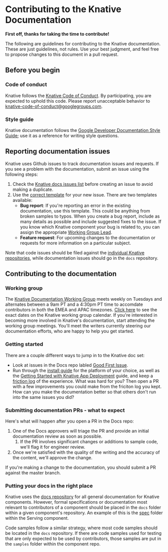 # Contributing to the Knative Documentation

**First off, thanks for taking the time to contribute!**

The following are guidelines for contributing to the Knative documentation.
These are just guidelines, not rules. Use your best judgment, and feel free to
propose changes to this document in a pull request.

## Before you begin

### Code of conduct

Knative follows the [Knative Code of Conduct](./CODE-OF-CONDUCT.md). By
participating, you are expected to uphold this code. Please report unacceptable
behavior to knative-code-of-conduct@googlegroups.com.

### Style guide

Knative documentation follows the
[Google Developer Documentation Style Guide](https://developers.google.com/style/);
use it as a reference for writing style questions.

## Reporting documentation issues

Knative uses Github issues to track documentation issues and requests. If you
see a problem with the documentation, submit an issue using the following steps:

1. Check the [Knative docs issues list](https://github.com/knative/docs/issues)
   before creating an issue to avoid making a duplicate.
2. Use the
   [correct template](https://github.com/knative/docs/issues/new) for your new
   issue. There are two templates available:
    * **Bug report**:
   If you're reporting an error in the existing documentation, use this
   template. This could be anything from broken samples to typos. When you
   create a bug report, include as many details as possible and include
   suggested fixes to the issue. If you know which Knative component your
   bug is related to, you can assign the appropriate
   [Working Group Lead](./WORKING-GROUPS.md).
    * **Feature request**:
   For upcoming changes to the documentation or requests for more
   information on a particular subject.

Note that code issues should be filed against the
[individual Knative repositories](http://github.com/knative),
while documentation issues should go in the `docs` repository.

## Contributing to the documentation

### Working group

The [Knative Documentation Working Group](./WORKING-GROUPS.md#documentation) meets weekly on
Tuesdays and alternates between a 9am PT and a 4:30pm PT time to accomdate
contributors in both the EMEA and APAC timezones. [Click here](https://calendar.google.com/calendar/embed?src=google.com_18un4fuh6rokqf8hmfftm5oqq4%40group.calendar.google.com)
to see the exact dates on the Knative working group calendar. If you're interested
in becoming more involved in Knative's documentation, start attending the working
group meetings. You'll meet the writers currently steering our documentation
efforts, who are happy to help you get started.

### Getting started

There are a couple different ways to jump in to the Knative doc set:

* Look at issues in the Docs repo labled [Good First Issue](https://github.com/knative/docs/labels/kind%2Fgood-first-issue).
* Run through the [install guide](../install/README.md) for the platform of your
  choice, as well as the [Getting Started with Knative App Deployment](../install/getting-started-knative-app.md) guide, and keep a [friction log](https://devrel.net/developer-experience/an-introduction-to-friction-logging) of the experience.
  What was hard for you? Then open a PR with a few improvements you could make
  from the friciton log you kept. How can you make the documentation better so
  that others don't run into the same issues you did? 

### Submitting documentation PRs - what to expect

Here's what will happen after you open a PR in the Docs repo:

1. One of the Docs approvers will triage the PR and provide an initial
   documentation review as soon as possible.
   1. If the PR involves significant changes or additions to sample code,
      we'll flag it for engineer review.
1. Once we're satisfied with the quality of the writing and the accuracy of the
   content, we'll approve the change.

If you're making a change to the documentation, you should submit a PR
against the master branch.

### Putting your docs in the right place

Knative uses the [docs repository](https://github.com/knative/docs) for all
general documentation for Knative components. However, formal specifications or
documentation most relevant to contributors of a component should be placed in
the `docs` folder within a given component's repository. An example of this is
the [spec](https://github.com/knative/serving/tree/master/docs/spec) folder
within the Serving component.

Code samples follow a similar strategy, where most code samples should be
located in the `docs` repository. If there are code samples used for
testing that are only expected to be used by contributors, those samples are put
in the `samples` folder within the component repo.

